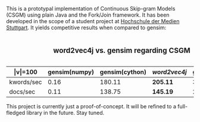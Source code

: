 This is a prototypal implementation of Continuous Skip-gram Models (CSGM) using plain Java and the Fork/Join framework.
It has been developed in the scope of a student project at [Hochschule der Medien Stuttgart](https://www.hdm-stuttgart.de/). 
It yields competitive results when compared to gensim:


<table>
<caption>
<h3>word2vec4j vs. gensim regarding CSGM</h3>
</caption>
<thead>
<th>|v|=100</th><th>gensim(numpy)</th><th>gensim(cython)</th><th><i>word2vec4j</i></th><th>gensim(BLAS)</th>
</thead>
<tr><td>kwords/sec</td><td>0.16</td><td>180.11</td><td><b>205.11</b></td><td>309.87</td><tr>
</tr><td>docs/sec</td><td>0.11</td><td>138.75</td><td><b>145.19</b></td><td>238.28</td></tr>
</table>


This project is currently just a proof-of-concept. It will be refined to a full-fledged library in the future. Stay tuned.